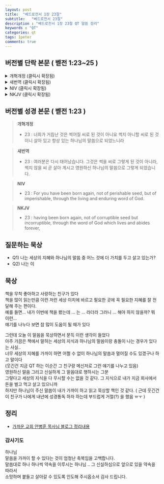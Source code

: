 ```yaml
---
layout: post
title:  "베드로전서 1장 23절"
subtitle:   "베드로전서 23절"
description : "베드로전서 1장 23절 QT 말씀 정리"
keywords : "QT"
categories: qt
tags: 1peter
comments: true
---
```


## 버전별 단락 본문 ( 벧전 1:23~25 )

<details>
<summary> 개혁개정 (클릭시 확장됨)</summary>
<div markdown="1">

>* `23 : 너희가 거듭난 것은 썩어질 씨로 된 것이 아니요 썩지 아니할 씨로 된 것이니 살아 있고 항상 있는 하나님의 말씀으로 되었느니라`
>* 24 : 그러므로 모든 육체는 풀과 같고 그 모든 영광은 풀의 꽃과 같으니 풀은 마르고 꽃은 떨어지되
>* 25 : 오직 주의 말씀은 세세토록 있도다 하였으니 너희에게 전한 복음이 곧 이 말씀이니라
</div>
</details>

<details>
<summary> 새번역 (클릭시 확장됨)</summary>
<div markdown="1">

>* `23 : 여러분은 다시 태어났습니다. 그것은 썩을 씨로 그렇게 된 것이 아니라, 썩지 않을 씨 곧 살아 계시고 영원하신 하나님의 말씀으로 그렇게 되었습니다.`
>* 24 : "모든 육체는 풀과 같고, 그 모든 영광은 풀의 꽃과 같다. 풀은 마르고 꽃은 떨어지되,
>* 25 : 주님의 말씀은 영원히 있다." 이것이 여러분에게 복음으로 전해진 말씀입니다.
</div>
</details>

<details>
<summary> NIV (클릭시 확장됨)</summary>
<div markdown="1">

>* `23 : For you have been born again, not of perishable seed, but of imperishable, through the living and enduring word of God.`
>* 24 : For,  
  "All people are like grass,  
and all their glory is like the flowers of the field;  
the grass withers and the flowers fall,  
>* 25 : but the word of the Lord endures forever."  
 And this is the word that was preached to you.
</div>
</details>

<details>
<summary> NKJV (클릭시 확장됨)</summary>
<div markdown="1">

>* `23 : having been born again, not of corruptible seed but incorruptible, through the word of God which lives and abides forever,`
>* 24 : because  
"All flesh is as grass,  
And all the glory of man as the flower of the grass.  
The grass withers,  
And its flower falls away,  
>* 25 : But the word of the Lord endures forever."  
Now this is the word which by the gospel was preached to you.
</div>
</details>

## 버전별 성경 본문 ( 벧전 1:23 )

> **개혁개정**
>* 23 : 너희가 거듭난 것은 썩어질 씨로 된 것이 아니요 썩지 아니할 씨로 된 것이니 살아 있고 항상 있는 하나님의 말씀으로 되었느니라

> **새번역**
>* 23 : 여러분은 다시 태어났습니다. 그것은 썩을 씨로 그렇게 된 것이 아니라, 썩지 않을 씨 곧 살아 계시고 영원하신 하나님의 말씀으로 그렇게 되었습니다.

> **NIV**
>* 23 : For you have been born again, not of perishable seed, but of imperishable, through the living and enduring word of God.

> **NKJV**
>* 23 : having been born again, not of corruptible seed but incorruptible, through the word of God which lives and abides forever,

## 질문하는 묵상

* Q1) 나는 세상의 지혜와 하나님의 말씀 중 어느 것에 더 가치를 두고 살고 있는가?   
* Q2) 나는 이 

## 묵상
책을 무척 좋아하고 사랑하는 친구가 있다  
책을 많이 읽는만큼 이런 저런 세상 이치에 바르고 필요한 곳에 꼭 필요한 지혜를 잘 전달해 주는 편이다.  
예를 들면... 내가 이번에 책을 봤는데 ... 는 ... 라더라 그러니 ... 해야 하지 않을까? 뭐 이런...  
얘기를 나누다 보면 참 많이 도움이 될 때가 있다 

그런데 오늘 이 말씀을 묵상하면서 문득 이런 생각이 들었다  
아주 가끔은 책에서 말하는 세상의 지식과 하나님의 말씀이랑 충돌이 나는 경우가 있다는 사실..  
너무 세상의 지혜를 가까이 하면 어쩔 수 없이 하나님의 말씀과 멀어질 수도 있겠구나 하고 말이다  
(웃긴건 지금 QT 하는 이순간 그 친구랑 메신저로 그런 얘기를 나누고 있음)    
영원하신 말씀 그리고 신실하게 그 말씀대로 행하시는 그분  
그렇다고 세상의 지식을 다 무시할 수는 없을 것 같다. 그 지식으로 내가 지금 회사에서 돈을 벌고 먹고 살고 있으니까   
하지만 하나님이 주신 말씀이 내가 가까이 하고 읽고 묵상할 책인 것 같다.
( 근데 웃긴건 이 친구가 나에게 내년에 성경통독 하자 하는데 부드럽게 거절(?) 을 했음 ㅠㅜ )

## 정리
* [가까운 교회 안병훈 목사님 블로그 정리내용](https://blog.naver.com/tolerance2018/)

### 감사기도

하나님  
말씀을 가까이 할 수 있다는 것이 엄청난 축복임을 고백합니다.  
말씀대로 하나 하나씩 약속을 이루시는 하나님 .. 그 신실하심으로 앞으로 있을 약속을 따라서  
소망하며 붙들고 살아갈 수 있도록 인도해 주시옵소서
감사 드립니다.
